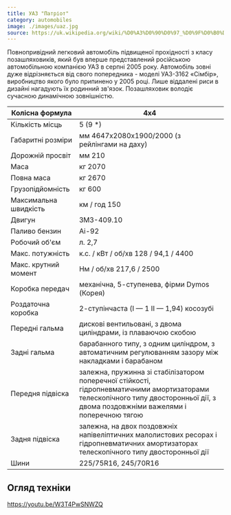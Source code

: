 ```yaml
---
title: УАЗ "Патріот"
category: automobiles
image: ./images/uaz.jpg
source: https://uk.wikipedia.org/wiki/%D0%A3%D0%90%D0%97_%D0%9F%D0%B0%D1%82%D1%80%D1%96%D0%BE%D1%82#%D0%9D%D0%B0_%D0%BE%D0%B7%D0%B1%D1%80%D0%BE%D1%94%D0%BD%D0%BD%D1%96
---
```


Повнопривідний легковий автомобіль підвищеної прохідності з класу позашляховиків, який був вперше представлений російською автомобільною компанією УАЗ в серпні 2005 року. Автомобіль зовні дуже відрізняється від свого попередника - моделі УАЗ-3162 «Сімбір», виробництво якого було припинено у 2005 році. Лише віддалені риси в дизайні нагадують їх родинний зв'язок. Позашляховик володіє сучасною динамічною зовнішністю.

| Колісна формула       | 4x4                                                                                                                                                                                |
| --------------------- | ---------------------------------------------------------------------------------------------------------------------------------------------------------------------------------- |
| Кількість місць       | 5 (9 \*)                                                                                                                                                                           |
| Габаритні розміри     | мм 4647x2080x1900/2000 (з рейлінгами на даху)                                                                                                                                      |
| Дорожній просвіт      | мм 210                                                                                                                                                                             |
| Маса                  | кг 2070                                                                                                                                                                            |
| Повна маса            | кг 2670                                                                                                                                                                            |
| Грузопідйомність      | кг 600                                                                                                                                                                             |
| Максимальна швидкість | км / год 150                                                                                                                                                                       |
| Двигун                | ЗМЗ-409.10                                                                                                                                                                         |
| Паливо бензин         | Аі-92                                                                                                                                                                              |
| Робочий об'єм         | л. 2,7                                                                                                                                                                             |
| Макс. потужність      | к.с. / кВт / об/хв 128 / 94,1 / 4400                                                                                                                                               |
| Макс. крутний момент  | Нм / об/хв 217,6 / 2500                                                                                                                                                            |
| Коробка передач       | механічна, 5-ступенева, фірми Dymos (Корея)                                                                                                                                        |
| Роздаточна коробка    | 2-ступінчаста (I — 1 II — 1,94) косозубі                                                                                                                                           |
| Передні гальма        | дискові вентильовані, з двома циліндрами, із плаваючою скобою                                                                                                                      |
| Задні гальма          | барабанного типу, з одним циліндром, з автоматичним регулюванням зазору між накладками і барабаном                                                                                 |
| Передня підвіска      | залежна, пружинна зі стабілізатором поперечної стійкості, гідропневматичними амортизаторами телескопічного типу двосторонньої дії, з двома поздовжніми важелями і поперечною тягою |
| Задня підвіска        | залежна, на двох поздовжніх напівеліптичних малолистових ресорах і гідропневматичних амортизаторах телескопічного типу двосторонньої дії                                           |
| Шини                  | 225/75R16, 245/70R16                                                                                                                                                               |

## Огляд техніки

https://youtu.be/W3T4PwSNWZQ
